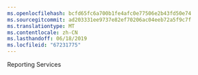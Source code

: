 ```yaml
---
ms.openlocfilehash: bcfd65fc6a700b1fe4afc0e77506e2b43fd50e74
ms.sourcegitcommit: ad203331ee9737e82ef70206ac04eeb72a5f9c7f
ms.translationtype: MT
ms.contentlocale: zh-CN
ms.lasthandoff: 06/18/2019
ms.locfileid: "67231775"
---
```

Reporting Services